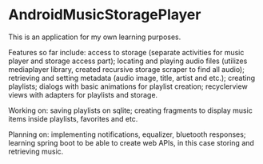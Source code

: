 # AndroidMusicStoragePlayer
This is an application for my own learning purposes.

Features so far include:
  access to storage (separate activities for music player and storage access part);
  locating and playing audio files (utilizes mediaplayer library, created recursive storage scraper to find all audio);
  retrieving and setting metadata (audio image, title, artist and etc.);
  creating playlists;
  dialogs with basic animations for playlist creation;
  recyclerview views with adapters for playlists and storage.

Working on:
  saving playlists on sqlite;
  creating fragments to display music items inside playlists, favorites and etc.
  
Planning on:
  implementing notifications, equalizer, bluetooth responses;
  learning spring boot to be able to create web APIs, in this case storing and retrieving music.
  
